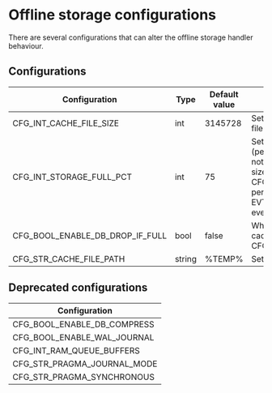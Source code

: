 # Offline storage configurations

There are several configurations that can alter the offline storage handler behaviour.


## Configurations

| Configuration | Type | Default value | Description |
| ------------- | ---- | ------------- | -------------|
| CFG_INT_CACHE_FILE_SIZE | int | 3145728 | Sets size limit for the cache file.
| CFG_INT_STORAGE_FULL_PCT | int | 75 | Sets the notification threshold (percentage) for storage full notifications. If the cache file size excceds CFG_INT_STORAGE_FULL_PCT percent, an EVT_STORAGE_FULL debug event will be fired.
| CFG_BOOL_ENABLE_DB_DROP_IF_FULL | bool | false | When set to true, trim events if cache size reaches CFG_INT_CACHE_FILE_SIZE
| CFG_STR_CACHE_FILE_PATH | string | %TEMP% | Sets the path for the cache file


## Deprecated configurations

| Configuration | 
| ------------- |
| CFG_BOOL_ENABLE_DB_COMPRESS |
| CFG_BOOL_ENABLE_WAL_JOURNAL |
| CFG_INT_RAM_QUEUE_BUFFERS |
| CFG_STR_PRAGMA_JOURNAL_MODE |
| CFG_STR_PRAGMA_SYNCHRONOUS |
